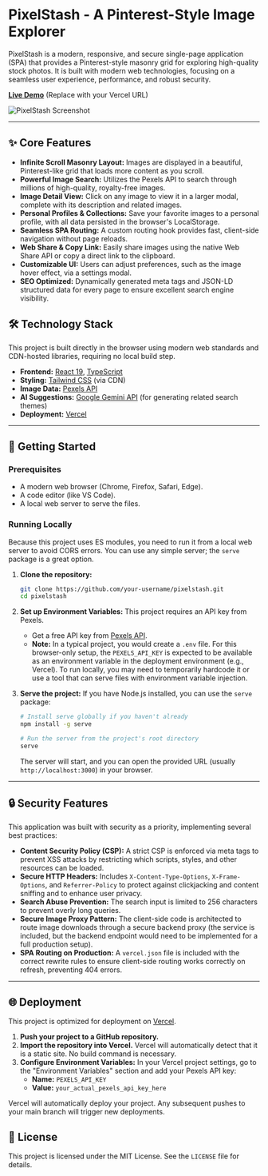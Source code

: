 # PixelStash - A Pinterest-Style Image Explorer

PixelStash is a modern, responsive, and secure single-page application (SPA) that provides a Pinterest-style masonry grid for exploring high-quality stock photos. It is built with modern web technologies, focusing on a seamless user experience, performance, and robust security.

**[Live Demo](https://your-project-name.vercel.app)** (Replace with your Vercel URL)

![PixelStash Screenshot](https://via.placeholder.com/800x500.png?text=PixelStash+App+Screenshot)

---

## ✨ Core Features

*   **Infinite Scroll Masonry Layout:** Images are displayed in a beautiful, Pinterest-like grid that loads more content as you scroll.
*   **Powerful Image Search:** Utilizes the Pexels API to search through millions of high-quality, royalty-free images.
*   **Image Detail View:** Click on any image to view it in a larger modal, complete with its description and related images.
*   **Personal Profiles & Collections:** Save your favorite images to a personal profile, with all data persisted in the browser's LocalStorage.
*   **Seamless SPA Routing:** A custom routing hook provides fast, client-side navigation without page reloads.
*   **Web Share & Copy Link:** Easily share images using the native Web Share API or copy a direct link to the clipboard.
*   **Customizable UI:** Users can adjust preferences, such as the image hover effect, via a settings modal.
*   **SEO Optimized:** Dynamically generated meta tags and JSON-LD structured data for every page to ensure excellent search engine visibility.

## 🛠️ Technology Stack

This project is built directly in the browser using modern web standards and CDN-hosted libraries, requiring no local build step.

*   **Frontend:** [React 19](https://react.dev/), [TypeScript](https://www.typescriptlang.org/)
*   **Styling:** [Tailwind CSS](https://tailwindcss.com/) (via CDN)
*   **Image Data:** [Pexels API](https://www.pexels.com/api/)
*   **AI Suggestions:** [Google Gemini API](https://ai.google.dev/) (for generating related search themes)
*   **Deployment:** [Vercel](https://vercel.com/)

---

## 🚀 Getting Started

### Prerequisites

*   A modern web browser (Chrome, Firefox, Safari, Edge).
*   A code editor (like VS Code).
*   A local web server to serve the files.

### Running Locally

Because this project uses ES modules, you need to run it from a local web server to avoid CORS errors. You can use any simple server; the `serve` package is a great option.

1.  **Clone the repository:**
    ```bash
    git clone https://github.com/your-username/pixelstash.git
    cd pixelstash
    ```

2.  **Set up Environment Variables:**
    This project requires an API key from Pexels.
    *   Get a free API key from [Pexels API](https://www.pexels.com/api/getting-started/).
    *   **Note:** In a typical project, you would create a `.env` file. For this browser-only setup, the `PEXELS_API_KEY` is expected to be available as an environment variable in the deployment environment (e.g., Vercel). To run locally, you may need to temporarily hardcode it or use a tool that can serve files with environment variable injection.

3.  **Serve the project:**
    If you have Node.js installed, you can use the `serve` package:
    ```bash
    # Install serve globally if you haven't already
    npm install -g serve

    # Run the server from the project's root directory
    serve
    ```
    The server will start, and you can open the provided URL (usually `http://localhost:3000`) in your browser.

---

## 🔒 Security Features

This application was built with security as a priority, implementing several best practices:

*   **Content Security Policy (CSP):** A strict CSP is enforced via meta tags to prevent XSS attacks by restricting which scripts, styles, and other resources can be loaded.
*   **Secure HTTP Headers:** Includes `X-Content-Type-Options`, `X-Frame-Options`, and `Referrer-Policy` to protect against clickjacking and content sniffing and to enhance user privacy.
*   **Search Abuse Prevention:** The search input is limited to 256 characters to prevent overly long queries.
*   **Secure Image Proxy Pattern:** The client-side code is architected to route image downloads through a secure backend proxy (the service is included, but the backend endpoint would need to be implemented for a full production setup).
*   **SPA Routing on Production:** A `vercel.json` file is included with the correct rewrite rules to ensure client-side routing works correctly on refresh, preventing 404 errors.

---

## 🌐 Deployment

This project is optimized for deployment on [Vercel](https://vercel.com/).

1.  **Push your project to a GitHub repository.**
2.  **Import the repository into Vercel.** Vercel will automatically detect that it is a static site. No build command is necessary.
3.  **Configure Environment Variables:** In your Vercel project settings, go to the "Environment Variables" section and add your Pexels API key:
    *   **Name:** `PEXELS_API_KEY`
    *   **Value:** `your_actual_pexels_api_key_here`

Vercel will automatically deploy your project. Any subsequent pushes to your main branch will trigger new deployments.

## 📄 License

This project is licensed under the MIT License. See the `LICENSE` file for details.
